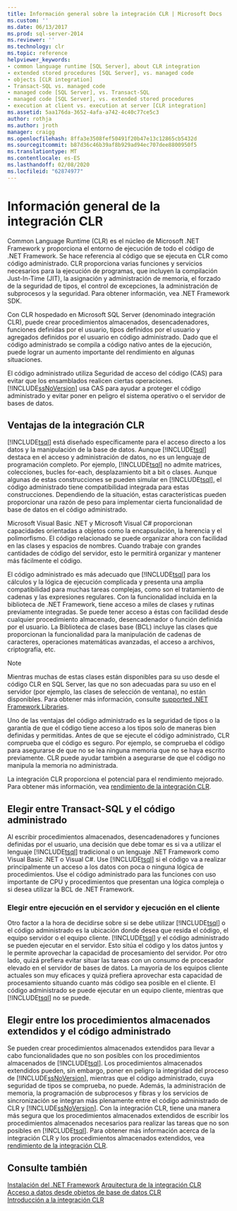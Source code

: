 ```yaml
---
title: Información general sobre la integración CLR | Microsoft Docs
ms.custom: ''
ms.date: 06/13/2017
ms.prod: sql-server-2014
ms.reviewer: ''
ms.technology: clr
ms.topic: reference
helpviewer_keywords:
- common language runtime [SQL Server], about CLR integration
- extended stored procedures [SQL Server], vs. managed code
- objects [CLR integration]
- Transact-SQL vs. managed code
- managed code [SQL Server], vs. Transact-SQL
- managed code [SQL Server], vs. extended stored procedures
- execution at client vs. execution at server [CLR integration]
ms.assetid: 5aa176da-3652-4afa-a742-4c40c77ce5c3
author: rothja
ms.author: jroth
manager: craigg
ms.openlocfilehash: 8ffa3e3508fef50491f20b47e13c12865cb5432d
ms.sourcegitcommit: b87d36c46b39af8b929ad94ec707dee8800950f5
ms.translationtype: MT
ms.contentlocale: es-ES
ms.lasthandoff: 02/08/2020
ms.locfileid: "62874977"
---
```

# <a name="overview-of-clr-integration"></a>Información general de la integración CLR
  Common Language Runtime (CLR) es el núcleo de Microsoft .NET Framework y proporciona el entorno de ejecución de todo el código de .NET Framework. Se hace referencia al código que se ejecuta en CLR como código administrado. CLR proporciona varias funciones y servicios necesarios para la ejecución de programas, que incluyen la compilación Just-In-Time (JIT), la asignación y administración de memoria, el forzado de la seguridad de tipos, el control de excepciones, la administración de subprocesos y la seguridad.  Para obtener información, vea .NET Framework SDK.  
  
 Con CLR hospedado en Microsoft SQL Server (denominado integración CLR), puede crear procedimientos almacenados, desencadenadores, funciones definidas por el usuario, tipos definidos por el usuario y agregados definidos por el usuario en código administrado. Dado que el código administrado se compila a código nativo antes de la ejecución, puede lograr un aumento importante del rendimiento en algunas situaciones.  
  
 El código administrado utiliza Seguridad de acceso del código (CAS) para evitar que los ensamblados realicen ciertas operaciones. 
  [!INCLUDE[ssNoVersion](../../../includes/ssnoversion-md.md)] usa CAS para ayudar a proteger el código administrado y evitar poner en peligro el sistema operativo o el servidor de bases de datos.  
  
## <a name="advantages-of-clr-integration"></a>Ventajas de la integración CLR  
 
  [!INCLUDE[tsql](../../../includes/tsql-md.md)] está diseñado específicamente para el acceso directo a los datos y la manipulación de la base de datos. Aunque [!INCLUDE[tsql](../../../includes/tsql-md.md)] destaca en el acceso y administración de datos, no es un lenguaje de programación completo. Por ejemplo, [!INCLUDE[tsql](../../../includes/tsql-md.md)] no admite matrices, colecciones, bucles for-each, desplazamiento bit a bit o clases. Aunque algunas de estas construcciones se pueden simular en [!INCLUDE[tsql](../../../includes/tsql-md.md)], el código administrado tiene compatibilidad integrada para estas construcciones. Dependiendo de la situación, estas características pueden proporcionar una razón de peso para implementar cierta funcionalidad de base de datos en el código administrado.  
  
 Microsoft Visual Basic .NET y Microsoft Visual C# proporcionan capacidades orientadas a objetos como la encapsulación, la herencia y el polimorfismo. El código relacionado se puede organizar ahora con facilidad en las clases y espacios de nombres. Cuando trabaje con grandes cantidades de código del servidor, esto le permitirá organizar y mantener más fácilmente el código.  
  
 El código administrado es más adecuado que [!INCLUDE[tsql](../../../includes/tsql-md.md)] para los cálculos y la lógica de ejecución complicada y presenta una amplia compatibilidad para muchas tareas complejas, como son el tratamiento de cadenas y las expresiones regulares. Con la funcionalidad incluida en la biblioteca de .NET Framework, tiene acceso a miles de clases y rutinas previamente integradas. Se puede tener acceso a éstas con facilidad desde cualquier procedimiento almacenado, desencadenador o función definida por el usuario. La Biblioteca de clases base (BCL) incluye las clases que proporcionan la funcionalidad para la manipulación de cadenas de caracteres, operaciones matemáticas avanzadas, el acceso a archivos, criptografía, etc.  
  
> [!NOTE]  
>  Mientras muchas de estas clases están disponibles para su uso desde el código CLR en SQL Server, las que no son adecuadas para su uso en el servidor (por ejemplo, las clases de selección de ventana), no están disponibles. Para obtener más información, consulte [supported .NET Framework Libraries](database-objects/supported-net-framework-libraries.md).  
  
 Uno de las ventajas del código administrado es la seguridad de tipos o la garantía de que el código tiene acceso a los tipos solo de maneras bien definidas y permitidas. Antes de que se ejecute el código administrado, CLR comprueba que el código es seguro. Por ejemplo, se comprueba el código para asegurarse de que no se lea ninguna memoria que no se haya escrito previamente. CLR puede ayudar también a asegurarse de que el código no manipula la memoria no administrada.  
  
 La integración CLR proporciona el potencial para el rendimiento mejorado. Para obtener más información, vea [rendimiento de la integración CLR](clr-integration-architecture-performance.md).  
  
## <a name="choosing-between-transact-sql-and-managed-code"></a>Elegir entre Transact-SQL y el código administrado  
 Al escribir procedimientos almacenados, desencadenadores y funciones definidas por el usuario, una decisión que debe tomar es si va a utilizar el lenguaje [!INCLUDE[tsql](../../../includes/tsql-md.md)] tradicional o un lenguaje .NET Framework como Visual Basic .NET o Visual C#. Use [!INCLUDE[tsql](../../../includes/tsql-md.md)] si el código va a realizar principalmente un acceso a los datos con poca o ninguna lógica de procedimientos. Use el código administrado para las funciones con uso importante de CPU y procedimientos que presentan una lógica compleja o si desea utilizar la BCL de .NET Framework.  
  
### <a name="choosing-between-execution-in-the-server-and-execution-in-the-client"></a>Elegir entre ejecución en el servidor y ejecución en el cliente  
 Otro factor a la hora de decidirse sobre si se debe utilizar [!INCLUDE[tsql](../../../includes/tsql-md.md)] o el código administrado es la ubicación donde desea que resida el código, el equipo servidor o el equipo cliente. 
  [!INCLUDE[tsql](../../../includes/tsql-md.md)] y el código administrado se pueden ejecutar en el servidor. Esto sitúa el código y los datos juntos y le permite aprovechar la capacidad de procesamiento del servidor. Por otro lado, quizá prefiera evitar situar las tareas con un consumo de procesador elevado en el servidor de bases de datos. La mayoría de los equipos cliente actuales son muy eficaces y quizá prefiera aprovechar esta capacidad de procesamiento situando cuanto más código sea posible en el cliente. El código administrado se puede ejecutar en un equipo cliente, mientras que [!INCLUDE[tsql](../../../includes/tsql-md.md)] no se puede.  
  
## <a name="choosing-between-extended-stored-procedures-and-managed-code"></a>Elegir entre los procedimientos almacenados extendidos y el código administrado  
 Se pueden crear procedimientos almacenados extendidos para llevar a cabo funcionalidades que no son posibles con los procedimientos almacenados de [!INCLUDE[tsql](../../../includes/tsql-md.md)]. Los procedimientos almacenados extendidos pueden, sin embargo, poner en peligro la integridad del proceso de [!INCLUDE[ssNoVersion](../../../includes/ssnoversion-md.md)], mientras que el código administrado, cuya seguridad de tipos se comprueba, no puede. Además, la administración de memoria, la programación de subprocesos y fibras y los servicios de sincronización se integran más plenamente entre el código administrado de CLR y [!INCLUDE[ssNoVersion](../../../includes/ssnoversion-md.md)]. Con la integración CLR, tiene una manera más segura que los procedimientos almacenados extendidos de escribir los procedimientos almacenados necesarios para realizar las tareas que no son posibles en [!INCLUDE[tsql](../../../includes/tsql-md.md)]. Para obtener más información acerca de la integración CLR y los procedimientos almacenados extendidos, vea [rendimiento de la integración CLR](clr-integration-architecture-performance.md).  
  
## <a name="see-also"></a>Consulte también  
 [Instalación del .NET Framework](https://technet.microsoft.com/library/ms166014\(v=SQL.105\).aspx)   
 [Arquitectura de la integración CLR](../../database-engine/dev-guide/architecture-of-clr-integration.md)   
 [Acceso a datos desde objetos de base de datos CLR](data-access/data-access-from-clr-database-objects.md)   
 [Introducción a la integración CLR](database-objects/getting-started-with-clr-integration.md)  
  
  
